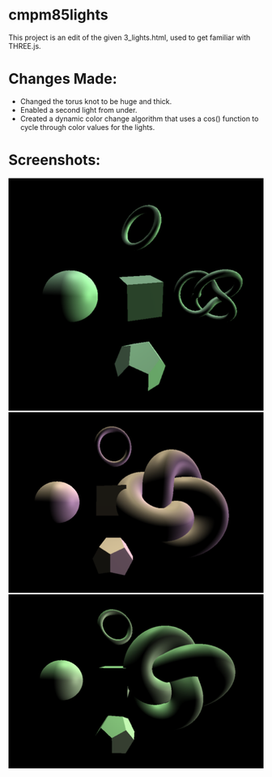 # cmpm85lights
This project is an edit of the given 3_lights.html, used to get familiar with THREE.js.

# Changes Made:
- Changed the torus knot to be huge and thick.
- Enabled a second light from under.
- Created a dynamic color change algorithm that uses a cos() function to cycle through color values for the lights.

# Screenshots:
![](screenshots/scs1.png)
![](screenshots/scs2.png)
![](screenshots/scs3.png)

